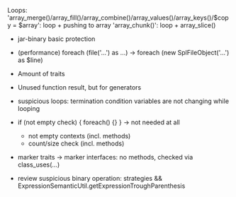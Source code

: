 Loops:
    'array_merge()/array_fill()/array_combine()/array_values()/array_keys()/$copy = $array': loop + pushing to array
    'array_chunk()':                                                                         loop + array_slice()

- jar-binary basic protection
- (performance) foreach (file('...') as ...) -> foreach (new SplFileObject('...') as $line)

- Amount of traits
- Unused function result, but for generators
- suspicious loops: termination condition variables are not changing while looping
- if (not empty check) { foreach() {} } -> not needed at all
    - not empty contexts (incl. methods)
    - count/size check (incl. methods)
- marker traits -> marker interfaces: no methods, checked via class_uses(...)
- review suspicious binary operation:  strategies && ExpressionSemanticUtil.getExpressionTroughParenthesis

